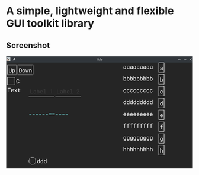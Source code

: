 
# A simple, lightweight and flexible GUI toolkit library

## Screenshot

![alt text](screenshot.png)
